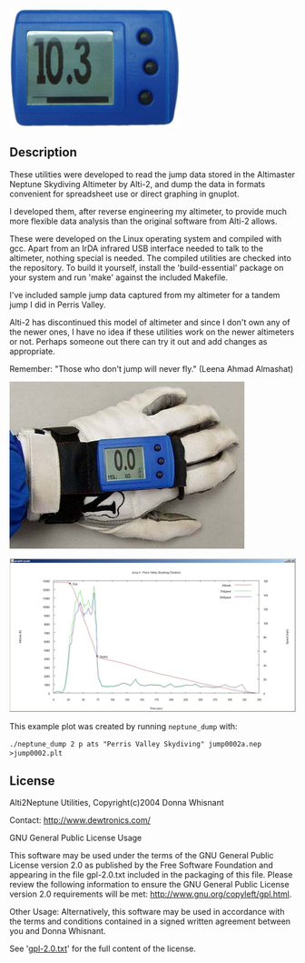 ![Alti-2 Neptune Image 1](./neptune-1.jpg)

Description
-----------

These utilities were developed to read the jump data stored in the Altimaster Neptune Skydiving Altimeter by Alti-2, and dump the data in formats convenient for spreadsheet use or direct graphing in gnuplot.

I developed them, after reverse engineering my altimeter, to provide much more flexible data analysis than the original software from Alti-2 allows.

These were developed on the Linux operating system and compiled with gcc.  Apart from an IrDA infrared USB interface needed to talk to the altimeter, nothing special is needed.  The compiled utilities are checked into the repository.  To build it yourself, install the 'build-essential' package on your system and run 'make' against the included Makefile.

I've included sample jump data captured from my altimeter for a tandem jump I did in Perris Valley.

Alti-2 has discontinued this model of altimeter and since I don't own any of the newer ones, I have no idea if these utilities work on the newer altimeters or not.  Perhaps someone out there can try it out and add changes as appropriate.

Remember: "Those who don't jump will never fly." (Leena Ahmad Almashat)


![Alti-2 Neptune Image 2](./neptune-2.jpg)

![Example Jump Plot](./jump0002.jpg)

This example plot was created by running `neptune_dump` with:
```
./neptune_dump 2 p ats "Perris Valley Skydiving" jump0002a.nep >jump0002.plt
```

License
-------
Alti2Neptune Utilities, 
Copyright(c)2004 Donna Whisnant

Contact: <http://www.dewtronics.com/>

GNU General Public License Usage

This software may be used under the terms of the GNU General Public License
version 2.0 as published by the Free Software Foundation and appearing
in the file gpl-2.0.txt included in the packaging of this file. Please
review the following information to ensure the GNU General Public License
version 2.0 requirements will be met:
http://www.gnu.org/copyleft/gpl.html.

Other Usage:
Alternatively, this software may be used in accordance with the terms and
conditions contained in a signed written agreement between you and
Donna Whisnant.

See '[gpl-2.0.txt](./gpl-2.0.txt)' for the full content of the license.

